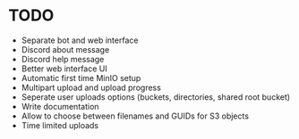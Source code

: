 # TODO

- Separate bot and web interface
- Discord about message
- Discord help message
- Better web interface UI
- Automatic first time MinIO setup
- Multipart upload and upload progress
- Seperate user uploads options (buckets, directories, shared root bucket)
- Write documentation
- Allow to choose between filenames and GUIDs for S3 objects
- Time limited uploads
